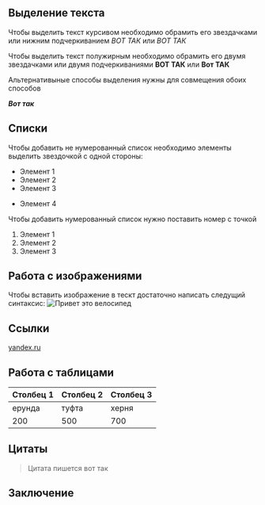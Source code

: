 ## Выделение текста

Чтобы выделить текст курсивом необходимо обрамить его звездачками или нижним подчеркиванием *ВОТ ТАК*  или _ВОТ ТАК_

Чтобы выделить текст полужирным необходимо обрамить его двумя звездачками или двумя подчеркиваниями **ВОТ ТАК** или __Вот ТАК__

Альтернативыные способы выделения нужны для совмещения обоих способов

_**Вот так**_

## Списки

Чтобы добавить не нумерованный список необходимо элементы выделить звездочкой с одной стороны:

* Элемент 1
* Элемент 2
* Элемент 3
+ Элемент 4


Чтобы добавить нумерованный список нужно поставить номер с точкой

1. Элемент 1
2. Элемент 2
3. Элемент 3





## Работа с изображениями

Чтобы вставить изображение в тескт достаточно написать следущий синтаксис:
![Привет это велосипед](L268NK.jpg)

## Ссылки
[yandex.ru](ya.ru)


## Работа с таблицами
| Столбец 1  | Столбец 2  | Столбец 3  |
| ----  |---   |---   |
|  ерунда | туфта  | херня  |
|  200 | 500  | 700  |
## Цитаты
> Цитата пишется вот так

## Заключение